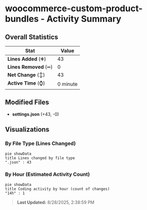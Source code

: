 # woocommerce-custom-product-bundles - Activity Summary 

## Overall Statistics

| Stat                   | Value                                                             |
| ---------------------- | ----------------------------------------------------------------- |
| **Lines Added** (➕)   | 43                                          |
| **Lines Removed** (➖) | 0                                        |
| **Net Change** (↕)    | 43                |
| **Active Time** (⌚)   | 0 minute |


## Modified Files
- **settings.json** (+43, -0)

## Visualizations

### By File Type (Lines Changed)

```mermaid
pie showData
title Lines changed by file type
".json" : 43
```

### By Hour (Estimated Activity Count)

```mermaid
pie showData
title Coding activity by hour (count of changes)
"14h" : 1
```


> **Last Updated:** 8/28/2025, 2:38:59 PM
